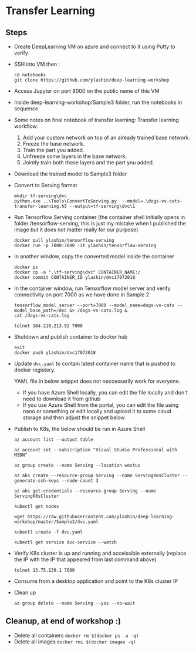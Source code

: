 # Transfer Learning

## Steps

* Create DeepLearning VM on azure and connect to it using Putty to verify
* SSH into VM then :
    ```
    cd notebooks
    git clone https://github.com/ylashin/deep-learning-workshop
    ```
* Access Jupyter on port 8000 on the public name of this VM
* Inside deep-learning-workshop/Sample3 folder, run the notebooks in sequence
* Some notes on final notebook of transfer learning:
    Transfer learning workflow:
    1) Add your custom network on top of an already trained base network.
    2) Freeze the base network.
    3) Train the part you added.
    4) Unfreeze some layers in the base network.
    5) Jointly train both these layers and the part you added.
* Download the trained model to Sample3 folder
* Convert to Serving format

    ```
    mkdir tf-serving\dvc
    python.exe ..\Tools\ConvertToServing.py  --model=.\dogs-vs-cats-transfer-learning.h5 --output=tf-serving\dvc\1
    ```
* Run Tensorflow Serving container (the container shell initially opens in folder /tensorflow-serving, this is just my mistake when I published the image but it does not matter really for our purpose)
    ```
    docker pull ylashin/tensorflow-serving
    docker run -p 7000:7000 -it ylashin/tensorflow-serving
    ```
* In another window, copy the converted model inside the container
    ```
    docker ps
    docker cp -a ".\tf-serving\dvc" CONTAINER_NAME:/
    docker commit CONTAINER_ID ylashin/dvc17072018
    ```
* In the container window, run Tensorflow model server and verify connectivity on port 7000 as we have done in Sample 2
    ```
    tensorflow_model_server --port=7000 --model_name=dogs-vs-cats --model_base_path=/dvc &> /dogs-vs-cats.log &
    cat /dogs-vs-cats.log 
    ```

    ```
    telnet 104.210.213.92 7000
    ```

* Shutdown and publish container to docker hub
    ```
    exit
    docker push ylashin/dvc17072018
    ```

* Update `dvc.yaml` to contain latest container name that is pushed to docker registery. 

    YAML file in below snippet does not neccessarily work for everyone.
    - If you have Azure Shell locally, you can edit the file locally and don't need to download it from github
    - If you use Azure Shell from the portal, you can edit the file using nano or something or edit locally and upload it to some cloud storage and then adjust the snippet below

* Publish to K8s, the below should be run in Azure Shell

    ```
    az account list --output table

    az account set --subscription "Visual Studio Professional with MSDN"

    az group create --name Serving --location westus

    az aks create --resource-group Serving --name ServingK8sCluster --generate-ssh-keys --node-count 3

    az aks get-credentials --resource-group Serving --name ServingK8sCluster

    kubectl get nodes

    wget https://raw.githubusercontent.com/ylashin/deep-learning-workshop/master/Sample3/dvc.yaml

    kubectl create -f dvc.yaml

    kubectl get service dvc-service --watch    

    ```
* Verify K8s cluster is up and running and acceissible externally (replace the IP with the IP that appeared from last command above)

    ```
    telnet 13.75.130.1 7000
    
    ```

* Consume from a desktop application and point to the K8s cluster IP
* Clean up
    ```
    az group delete --name Serving --yes --no-wait
    ```

## Cleanup, at end of workshop :)

* Delete all containers `docker rm $(docker ps -a -q)`
* Delete all images `docker rmi $(docker images -q)`